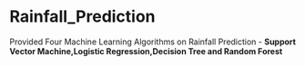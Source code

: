 # Rainfall_Prediction
Provided Four Machine Learning Algorithms on Rainfall Prediction - **Support Vector Machine,Logistic Regression,Decision Tree and Random Forest**
